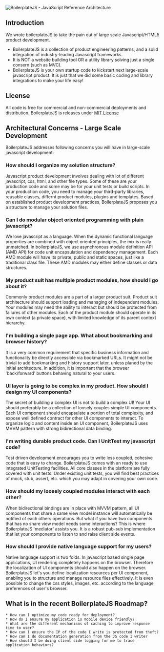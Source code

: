 ![BoilerplateJS - JavaScript Reference Architecture](https://github.com/ectechno/boilerplatejs/raw/master/themes/images/logo.jpg)

## Introduction ##

We wrote boilerplateJS to take the pain out of large scale Javascript/HTML5 product development. 
* BoilerplateJS is a collection of product engineering patterns, and a solid integration of industry-leading Javascript frameworks.
* It is NOT a website building tool OR a utility library solving just a single consern (such as MVC). 
* BoilerplateJS is your own startup code to kickstart next large-scale javascript product. It is just that we did some basic coding and library integrations to make your life easy!


## License ##
All code is free for commercial and non-commercial deployments and distribution. BoilerplateJS is releases under [MIT License](http://www.opensource.org/licenses/mit-license.php)


## Architectural Concerns - Large Scale Development ##
BoilerplateJS addresses following concerns you will have in large-scale javascript development:

### How should I organize my solution structure? ###
Javascript product development involves dealing with lot of different javascript, css, html, and other file types. Some of these are your production code and some may be for your unit tests or build scripts. In your production code, you need to manage your third-party libraries, reusable classes, differnt product modules, plugins and templates. Based on established product development practices, BoilerplateJS proposes you a structure to manage your solution files.
 
### Can I do modular object oriented programming with plain javascript? ###
We love javascript as a language. When the dynamic functional language properties are combined with object oriented principles, the mix is really unmatched. In boilerplateJS, we use asynchronous module definition API (AMD API) for code unit encapsulation and dependency management. Each AMD module will have its private, public and static spaces, just like a traditional class file. These AMD modules may either define classes or data structures.

### My product suit has multiple product modules, how should I go about it? ###
Commonly product modules are a part of a larger product suit. Product suit architecture should support loading and managing of independent modules. Your modules may need the ability to interact but should be protected from failures of other modules. Each of the product module should operate in its own context (a private space), with limited knowledge of its parent context hierarchy.
 
### I'm building a single page app. What about bookmarking and browser history? ###
It is a very common requirement that specific business information and functionality be directly accessible via bookmarked URLs. It might not be trivial to add bookmarking and history support later, unless planed by the initial architecture. In addition, it is important that the browser 'back/forward' buttons behaving natural to your users.

### UI layer is going to be complex in my product. How should I design my UI components? ###
The secret of building a complex UI is not to build a complex UI! Your UI should preferably be a collection of loosely couples simple UI components. Each UI component should encapsulate a portion of total complexity, and expose well defined contract for other UI components to interact. To organize logic and content inside an UI component, BoilerplateJS uses MVVM pattern with strong bidirectional data binding.

### I'm writing durable product code. Can I UnitTest my javascript code? ###
Test driven development encourages you to write less coupled, cohesive code that is easy to change. BoilerplateJS comes with an ready to use integrated UnitTesting facilities. All core classes in the platform are fully covered with unit tests. Under existing unit tests, you will find best practices of mock, stub, assert, etc. which you may adapt in covering your own code.

### How should my loosely coupled modules interact with each other? ###
When bidirectional bindings are in place with MVVM pattern, all UI components that share a same view model instance will automatically be notified of each others operations. But what if you have two components that has no share view model needs some interactions? This is where BoilerplateJS 'mediator' assists you. It is a robust pub-sub implementation that let your components to listen to and raise client side events.

### How should I provide native language support for my users? ###
Native language support is two folds. In javascript based single page applications, UI rendering completely happens on the browser. Therefore the localization of UI components should also happen on the browser. BoilerplateJS let's you define localization resources per UI component, enabling you to structure and manage resource files effectively. It is even possible to change the css styles, images, etc. according to the language preferences of user's browser.


## What is in the recent BoilerplateJS Roadmap? ##
	* How can I optimize my code ready for deployment?
	* How do I ensure my application is mobile device friendly?
	* What are the different mechanisms of caching to improve response time to user?
	* How can I ensure the IP of the code I write is protected from theft?
	* How can I do documentation generation from the JS code I write?
	* How should I be doing client side logging for me to trace application behaviors?

